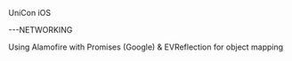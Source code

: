 
UniCon iOS

---NETWORKING

Using Alamofire with Promises (Google) & EVReflection for object mapping
